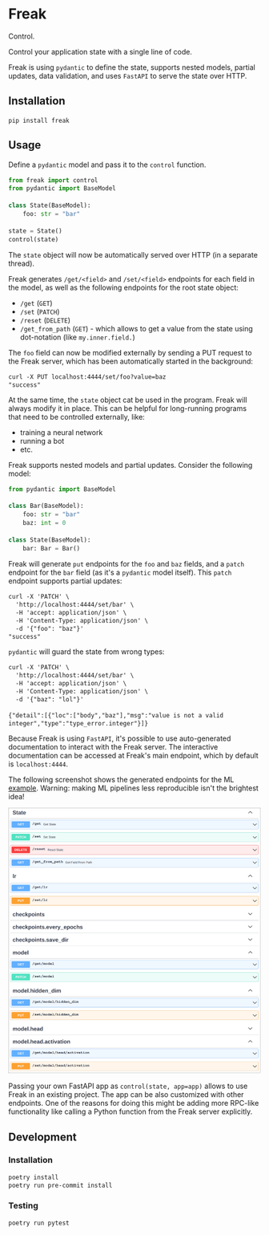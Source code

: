# Freak

Control.

Control your application state with a single line of code.

Freak is using `pydantic` to define the state, supports nested models, partial updates, data validation, and uses `FastAPI` to serve the state over HTTP.

## Installation
```shell
pip install freak
```

## Usage

Define a `pydantic` model and pass it to the `control` function.

```python
from freak import control
from pydantic import BaseModel

class State(BaseModel):
    foo: str = "bar"

state = State()
control(state)
```

The `state` object will now be automatically served over HTTP (in a separate thread).

Freak generates `/get/<field>` and `/set/<field>` endpoints for each field in the model, as well as the following endpoints for the root state object:
 - `/get` (`GET`)
 - `/set` (`PATCH`)
 - `/reset` (`DELETE`)
 - `/get_from_path` (`GET`) - which allows to get a value from the state using dot-notation (like `my.inner.field.`)

The `foo` field can now be modified externally by sending a PUT request to the Freak server, which has been automatically started in the background:

```shell
curl -X PUT localhost:4444/set/foo?value=baz
"success"
```

At the same time, the `state` object cat be used in the program. Freak will always modify it in place. This can be helpful for long-running programs that need to be controlled externally, like:
 - training a neural network
 - running a bot
 - etc.

Freak supports nested models and partial updates. Consider the following model:

```python
from pydantic import BaseModel

class Bar(BaseModel):
    foo: str = "bar"
    baz: int = 0

class State(BaseModel):
    bar: Bar = Bar()
```

Freak will generate `put` endpoints for the `foo` and `baz` fields, and a `patch` endpoint for the `bar` field (as it's a `pydantic` model itself). This `patch` endpoint supports partial updates:

```shell
curl -X 'PATCH' \            
  'http://localhost:4444/set/bar' \
  -H 'accept: application/json' \
  -H 'Content-Type: application/json' \
  -d '{"foo": "baz"}'
"success"
```

`pydantic` will guard the state from wrong types:


```shell
curl -X 'PATCH' \            
  'http://localhost:4444/set/bar' \
  -H 'accept: application/json' \
  -H 'Content-Type: application/json' \
  -d '{"baz": "lol"}'

{"detail":[{"loc":["body","baz"],"msg":"value is not a valid integer","type":"type_error.integer"}]}
```

Because Freak is using `FastAPI`, it's possible to use auto-generated documentation to interact with the Freak server. The interactive documentation can be accessed at Freak's main endpoint, which by default is `localhost:4444`.

The following screenshot shows the generated endpoints for the ML [example](https://github.com/danielgafni/freak/blob/master/examples/dl_example.py). Warning: making ML pipelines less reproducible isn't the brightest idea!

![Sample Generated Docs](https://raw.githubusercontent.com/danielgafni/freak/master/resources/swagger.png)

Passing your own FastAPI app as `control(state, app=app)` allows to use Freak in an existing project. The app can be also customized with other endpoints. One of the reasons for doing this might be adding more RPC-like functionality like calling a Python function from the Freak server explicitly.

## Development

### Installation

```shell
poetry install
poetry run pre-commit install
```
### Testing

```shell
poetry run pytest
```
